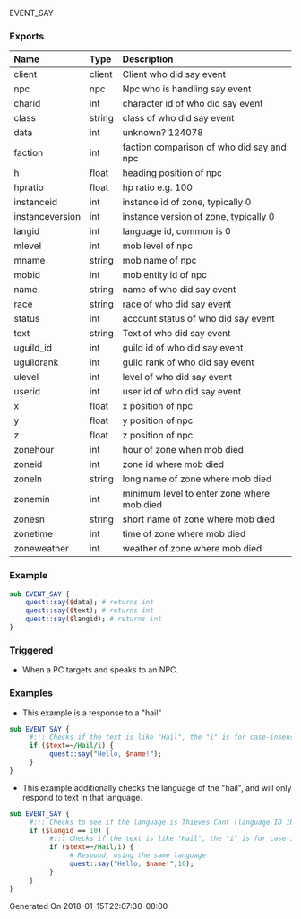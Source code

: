 EVENT_SAY
### Exports
**Name**|**Type**|**Description**
:-----|:-----|:-----
client|client|Client who did say event
npc|npc|Npc who is handling say event
charid|int|character id of who did say event
class|string|class of who did say event
data|int|unknown? 124078
faction|int|faction comparison of who did say and npc
h|float|heading position of npc
hpratio|float|hp ratio e.g. 100
instanceid|int|instance id of zone, typically 0
instanceversion|int|instance version of zone, typically 0
langid|int|language id, common is 0
mlevel|int|mob level of npc
mname|string|mob name of npc
mobid|int|mob entity id of npc
name|string|name of who did say event
race|string|race of who did say event
status|int|account status of who did say event
text|string|Text of who did say event
uguild_id|int|guild id of who did say event
uguildrank|int|guild rank of who did say event
ulevel|int|level of who did say event
userid|int|user id of who did say event
x|float|x position of npc
y|float|y position of npc
z|float|z position of npc
zonehour|int|hour of zone when mob died
zoneid|int|zone id where mob died
zoneln|string|long name of zone where mob died
zonemin|int|minimum level to enter zone where mob died
zonesn|string|short name of zone where mob died
zonetime|int|time of zone where mob died
zoneweather|int|weather of zone where mob died
### Example
```perl
sub EVENT_SAY {
	quest::say($data); # returns int
	quest::say($text); # returns int
	quest::say($langid); # returns int
}
```

### Triggered

* When a PC targets and speaks to an NPC.

### Examples

* This example is a response to a "hail"

```perl
sub EVENT_SAY {
     #::: Checks if the text is like "Hail", the "i" is for case-insensitive.
     if ($text=~/Hail/i) {
          quest::say("Hello, $name!");
     }
}
```

* This example additionally checks the language of the "hail", and will only respond to text in that language.

```perl
sub EVENT_SAY {
     #::: Checks to see if the language is Thieves Cant (language ID 10)
     if ($langid == 10) {
          #::: Checks if the text is like "Hail", the "i" is for case-insensitive.
          if ($text=~/Hail/i) {
               # Respond, using the same language
               quest::say("Hello, $name!",10);
          }
     }
}
```


Generated On 2018-01-15T22:07:30-08:00